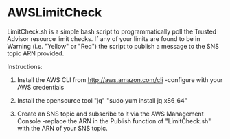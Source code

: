 # AWSLimitCheck
LimitCheck.sh is a simple bash script to programmatically poll the Trusted Advisor resource limit checks. If any of your limits are found to be in Warning (i.e. "Yellow" or "Red") the script to publish a message to the SNS topic ARN provided.


Instructions:

1) Install the AWS CLI from http://aws.amazon.com/cli
-configure with your AWS credentials

2) Install the opensource tool "jq"
"sudo yum install jq.x86_64"

3) Create an SNS topic and subscribe to it via the AWS Management Console
-replace the ARN in the Publish function of "LimitCheck.sh" with the ARN of your SNS topic.

